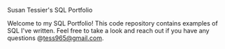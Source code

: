 Susan Tessier's SQL Portfolio

Welcome to my SQL Portfolio! This code repository contains examples of SQL I've written. Feel free to take a look and reach out if you have any questions @tess965@gmail.com. 

